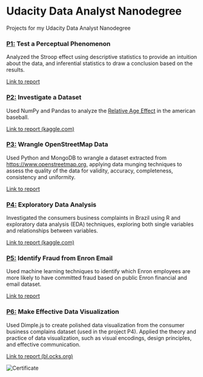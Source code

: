 # Udacity Data Analyst Nanodegree
Projects for my Udacity Data Analyst Nanodegree

### [P1:](./P1/) Test a Perceptual Phenomenon

Analyzed the Stroop effect using descriptive statistics to provide an intuition about the data, and inferential statistics to draw a conclusion based on the results.

[Link to report](./P1/)

### [P2:](./P2/) Investigate a Dataset

Used NumPy and Pandas to analyze the [Relative Age Effect](https://en.wikipedia.org/wiki/Relative_age_effect) in the american baseball.

[Link to report (kaggle.com)](https://www.kaggle.com/gerosa/relative-age-effect-in-the-american-baseball)

### [P3:](./P3/) Wrangle OpenStreetMap Data

Used Python and MongoDB to wrangle a dataset extracted from https://www.openstreetmap.org, applying data munging techniques to assess the quality of the data for validity, accuracy, completeness, consistency and uniformity.

[Link to report](./P3/Project3.ipynb)

### [P4:](./P4/) Exploratory Data Analysis

Investigated the consumers business complaints in Brazil using R and exploratory data analysis (EDA) techniques, exploring both single variables and relationships between variables.

[Link to report (kaggle.com)](https://www.kaggle.com/gerosa/brazilian-consumer-2015-complaints-eda)

### [P5:](./P5/) Identify Fraud from Enron Email

Used machine learning techniques to identify which Enron employees are more likely to have committed fraud based on public Enron financial and email dataset.

[Link to report](./P5/final_report.ipynb)

### [P6:](./P6/) Make Effective Data Visualization

Used Dimple.js to create polished data visualization from the consumer business complains dataset (used in the project P4). Applied the theory and practice of data visualization, such as visual encodings, design principles, and effective communication.

[Link to report (bl.ocks.org)](http://bl.ocks.org/gerosa/raw/0c45d41cccf5737f29d31821e13cfbce/)

![Certificate](https://raw.githubusercontent.com/gerosa/udacity-data-analyst/master/certificate.png)